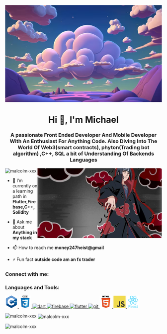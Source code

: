 <!--![MasterHead](https://github.com/Malcolm-xXx/Malcolm-xXx/blob/main/banner.png)-->
<img src= "https://github.com/Malcolm-xXx/Malcolm-xXx/blob/main/banner.png" alt="malcolm-xxx" align="center" width="700">
<h1 align="center">Hi 👋, I'm Michael</h1>
<h3 align="center">A passionate Front Ended Developer And Mobile Developer With An Enthusiast For Anything Code. Also Diving Into The World Of Web3(smart contracts), phyton(Trading bot algorithm) ,C++, SQL a bit of Understanding Of Backends Languages</h3>
<img src= "https://github.com/Malcolm-xXx/Malcolm-xXx/blob/main/readme-image.jpg" alt="malcolm-xxx" align="right" width="400">

<p align="left"> <img src="https://komarev.com/ghpvc/?username=malcolm-xxx&label=Profile%20views&color=0e75b6&style=flat" alt="malcolm-xxx" /> </p>

- 🌱 I’m currently on a learning path in **Flutter,Firebase,C++,Solidity**

- 💬 Ask me about **Anything in my stack**

- 📫 How to reach me **money247heist@gmail**

- ⚡ Fun fact **outside code am an fx trader**

<h3 align="left">Connect with me:</h3>
<p align="left">
</p>

<h3 align="left">Languages and Tools:</h3>
<p align="left"> <a href="https://www.w3schools.com/cpp/" target="_blank" rel="noreferrer"> <img src="https://raw.githubusercontent.com/devicons/devicon/master/icons/cplusplus/cplusplus-original.svg" alt="cplusplus" width="40" height="40"/> </a> <a href="https://www.w3schools.com/css/" target="_blank" rel="noreferrer"> <img src="https://raw.githubusercontent.com/devicons/devicon/master/icons/css3/css3-original-wordmark.svg" alt="css3" width="40" height="40"/> </a> <a href="https://dart.dev" target="_blank" rel="noreferrer"> <img src="https://www.vectorlogo.zone/logos/dartlang/dartlang-icon.svg" alt="dart" width="40" height="40"/> </a> <a href="https://firebase.google.com/" target="_blank" rel="noreferrer"> <img src="https://www.vectorlogo.zone/logos/firebase/firebase-icon.svg" alt="firebase" width="40" height="40"/> </a> <a href="https://flutter.dev" target="_blank" rel="noreferrer"> <img src="https://www.vectorlogo.zone/logos/flutterio/flutterio-icon.svg" alt="flutter" width="40" height="40"/> </a> <a href="https://git-scm.com/" target="_blank" rel="noreferrer"> <img src="https://www.vectorlogo.zone/logos/git-scm/git-scm-icon.svg" alt="git" width="40" height="40"/> </a> <a href="https://www.w3.org/html/" target="_blank" rel="noreferrer"> <img src="https://raw.githubusercontent.com/devicons/devicon/master/icons/html5/html5-original-wordmark.svg" alt="html5" width="40" height="40"/> </a> <a href="https://developer.mozilla.org/en-US/docs/Web/JavaScript" target="_blank" rel="noreferrer"> <img src="https://raw.githubusercontent.com/devicons/devicon/master/icons/javascript/javascript-original.svg" alt="javascript" width="40" height="40"/> </a> <a href="https://reactjs.org/" target="_blank" rel="noreferrer"> <img src="https://raw.githubusercontent.com/devicons/devicon/master/icons/react/react-original-wordmark.svg" alt="react" width="40" height="40"/> </a> </p>

<p><img align="left" src="https://github-readme-stats.vercel.app/api/top-langs?username=malcolm-xxx&show_icons=true&locale=en&layout=compact" alt="malcolm-xxx" /></p>

<p>&nbsp;<img align="center" src="https://github-readme-stats.vercel.app/api?username=malcolm-xxx&show_icons=true&locale=en" alt="malcolm-xxx" /></p>

<p><img align="center" src="https://github-readme-streak-stats.herokuapp.com/?user=malcolm-xxx&" alt="malcolm-xxx" /></p>
